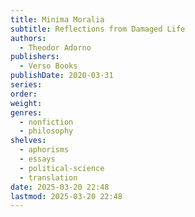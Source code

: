 ```yaml
---
title: Minima Moralia
subtitle: Reflections from Damaged Life
authors:
  - Theodor Adorno
publishers:
  - Verso Books
publishDate: 2020-03-31
series: 
order: 
weight: 
genres:
  - nonfiction
  - philosophy
shelves:
  - aphorisms
  - essays
  - political-science
  - translation
date: 2025-03-20 22:48
lastmod: 2025-03-20 22:48
---
```

